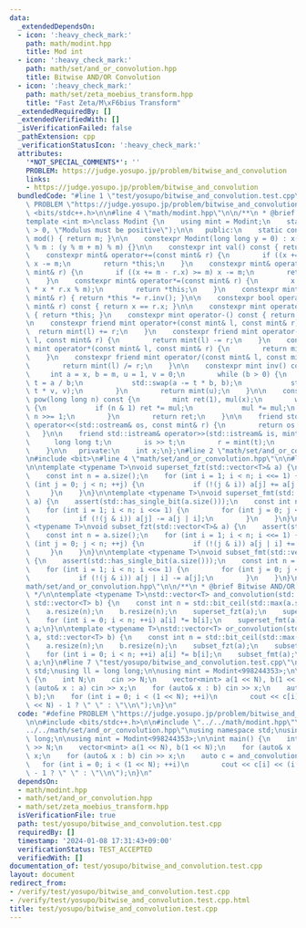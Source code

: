 ```yaml
---
data:
  _extendedDependsOn:
  - icon: ':heavy_check_mark:'
    path: math/modint.hpp
    title: Mod int
  - icon: ':heavy_check_mark:'
    path: math/set/and_or_convolution.hpp
    title: Bitwise AND/OR Convolution
  - icon: ':heavy_check_mark:'
    path: math/set/zeta_moebius_transform.hpp
    title: "Fast Zeta/M\xF6bius Transform"
  _extendedRequiredBy: []
  _extendedVerifiedWith: []
  _isVerificationFailed: false
  _pathExtension: cpp
  _verificationStatusIcon: ':heavy_check_mark:'
  attributes:
    '*NOT_SPECIAL_COMMENTS*': ''
    PROBLEM: https://judge.yosupo.jp/problem/bitwise_and_convolution
    links:
    - https://judge.yosupo.jp/problem/bitwise_and_convolution
  bundledCode: "#line 1 \"test/yosupo/bitwise_and_convolution.test.cpp\"\n#define\
    \ PROBLEM \"https://judge.yosupo.jp/problem/bitwise_and_convolution\"\n\n#include\
    \ <bits/stdc++.h>\n\n#line 4 \"math/modint.hpp\"\n\n/**\n * @brief Mod int\n */\n\
    template <int m>\nclass Modint {\n    using mint = Modint;\n    static_assert(m\
    \ > 0, \"Modulus must be positive\");\n\n   public:\n    static constexpr int\
    \ mod() { return m; }\n\n    constexpr Modint(long long y = 0) : x(y >= 0 ? y\
    \ % m : (y % m + m) % m) {}\n\n    constexpr int val() const { return x; }\n\n\
    \    constexpr mint& operator+=(const mint& r) {\n        if ((x += r.x) >= m)\
    \ x -= m;\n        return *this;\n    }\n    constexpr mint& operator-=(const\
    \ mint& r) {\n        if ((x += m - r.x) >= m) x -= m;\n        return *this;\n\
    \    }\n    constexpr mint& operator*=(const mint& r) {\n        x = static_cast<int>(1LL\
    \ * x * r.x % m);\n        return *this;\n    }\n    constexpr mint& operator/=(const\
    \ mint& r) { return *this *= r.inv(); }\n\n    constexpr bool operator==(const\
    \ mint& r) const { return x == r.x; }\n\n    constexpr mint operator+() const\
    \ { return *this; }\n    constexpr mint operator-() const { return mint(-x); }\n\
    \n    constexpr friend mint operator+(const mint& l, const mint& r) {\n      \
    \  return mint(l) += r;\n    }\n    constexpr friend mint operator-(const mint&\
    \ l, const mint& r) {\n        return mint(l) -= r;\n    }\n    constexpr friend\
    \ mint operator*(const mint& l, const mint& r) {\n        return mint(l) *= r;\n\
    \    }\n    constexpr friend mint operator/(const mint& l, const mint& r) {\n\
    \        return mint(l) /= r;\n    }\n\n    constexpr mint inv() const {\n   \
    \     int a = x, b = m, u = 1, v = 0;\n        while (b > 0) {\n            int\
    \ t = a / b;\n            std::swap(a -= t * b, b);\n            std::swap(u -=\
    \ t * v, v);\n        }\n        return mint(u);\n    }\n\n    constexpr mint\
    \ pow(long long n) const {\n        mint ret(1), mul(x);\n        while (n > 0)\
    \ {\n            if (n & 1) ret *= mul;\n            mul *= mul;\n           \
    \ n >>= 1;\n        }\n        return ret;\n    }\n\n    friend std::ostream&\
    \ operator<<(std::ostream& os, const mint& r) {\n        return os << r.x;\n \
    \   }\n\n    friend std::istream& operator>>(std::istream& is, mint& r) {\n  \
    \      long long t;\n        is >> t;\n        r = mint(t);\n        return is;\n\
    \    }\n\n   private:\n    int x;\n};\n#line 2 \"math/set/and_or_convolution.hpp\"\
    \n#include <bit>\n#line 4 \"math/set/and_or_convolution.hpp\"\n\n#line 5 \"math/set/zeta_moebius_transform.hpp\"\
    \n\ntemplate <typename T>\nvoid superset_fzt(std::vector<T>& a) {\n    assert(std::has_single_bit(a.size()));\n\
    \    const int n = a.size();\n    for (int i = 1; i < n; i <<= 1) {\n        for\
    \ (int j = 0; j < n; ++j) {\n            if (!(j & i)) a[j] += a[j | i];\n   \
    \     }\n    }\n}\n\ntemplate <typename T>\nvoid superset_fmt(std::vector<T>&\
    \ a) {\n    assert(std::has_single_bit(a.size()));\n    const int n = a.size();\n\
    \    for (int i = 1; i < n; i <<= 1) {\n        for (int j = 0; j < n; ++j) {\n\
    \            if (!(j & i)) a[j] -= a[j | i];\n        }\n    }\n}\n\ntemplate\
    \ <typename T>\nvoid subset_fzt(std::vector<T>& a) {\n    assert(std::has_single_bit(a.size()));\n\
    \    const int n = a.size();\n    for (int i = 1; i < n; i <<= 1) {\n        for\
    \ (int j = 0; j < n; ++j) {\n            if (!(j & i)) a[j | i] += a[j];\n   \
    \     }\n    }\n}\n\ntemplate <typename T>\nvoid subset_fmt(std::vector<T>& a)\
    \ {\n    assert(std::has_single_bit(a.size()));\n    const int n = a.size();\n\
    \    for (int i = 1; i < n; i <<= 1) {\n        for (int j = 0; j < n; ++j) {\n\
    \            if (!(j & i)) a[j | i] -= a[j];\n        }\n    }\n}\n#line 6 \"\
    math/set/and_or_convolution.hpp\"\n\n/**\n * @brief Bitwise AND/OR Convolution\n\
    \ */\n\ntemplate <typename T>\nstd::vector<T> and_convolution(std::vector<T> a,\
    \ std::vector<T> b) {\n    const int n = std::bit_ceil(std::max(a.size(), b.size()));\n\
    \    a.resize(n);\n    b.resize(n);\n    superset_fzt(a);\n    superset_fzt(b);\n\
    \    for (int i = 0; i < n; ++i) a[i] *= b[i];\n    superset_fmt(a);\n    return\
    \ a;\n}\n\ntemplate <typename T>\nstd::vector<T> or_convolution(std::vector<T>\
    \ a, std::vector<T> b) {\n    const int n = std::bit_ceil(std::max(a.size(), b.size()));\n\
    \    a.resize(n);\n    b.resize(n);\n    subset_fzt(a);\n    subset_fzt(b);\n\
    \    for (int i = 0; i < n; ++i) a[i] *= b[i];\n    subset_fmt(a);\n    return\
    \ a;\n}\n#line 7 \"test/yosupo/bitwise_and_convolution.test.cpp\"\nusing namespace\
    \ std;\nusing ll = long long;\n\nusing mint = Modint<998244353>;\n\nint main()\
    \ {\n    int N;\n    cin >> N;\n    vector<mint> a(1 << N), b(1 << N);\n    for\
    \ (auto& x : a) cin >> x;\n    for (auto& x : b) cin >> x;\n    auto c = and_convolution(a,\
    \ b);\n    for (int i = 0; i < (1 << N); ++i)\n        cout << c[i] << (i < (1\
    \ << N) - 1 ? \" \" : \"\\n\");\n}\n"
  code: "#define PROBLEM \"https://judge.yosupo.jp/problem/bitwise_and_convolution\"\
    \n\n#include <bits/stdc++.h>\n\n#include \"../../math/modint.hpp\"\n#include \"\
    ../../math/set/and_or_convolution.hpp\"\nusing namespace std;\nusing ll = long\
    \ long;\n\nusing mint = Modint<998244353>;\n\nint main() {\n    int N;\n    cin\
    \ >> N;\n    vector<mint> a(1 << N), b(1 << N);\n    for (auto& x : a) cin >>\
    \ x;\n    for (auto& x : b) cin >> x;\n    auto c = and_convolution(a, b);\n \
    \   for (int i = 0; i < (1 << N); ++i)\n        cout << c[i] << (i < (1 << N)\
    \ - 1 ? \" \" : \"\\n\");\n}\n"
  dependsOn:
  - math/modint.hpp
  - math/set/and_or_convolution.hpp
  - math/set/zeta_moebius_transform.hpp
  isVerificationFile: true
  path: test/yosupo/bitwise_and_convolution.test.cpp
  requiredBy: []
  timestamp: '2024-01-08 17:31:43+09:00'
  verificationStatus: TEST_ACCEPTED
  verifiedWith: []
documentation_of: test/yosupo/bitwise_and_convolution.test.cpp
layout: document
redirect_from:
- /verify/test/yosupo/bitwise_and_convolution.test.cpp
- /verify/test/yosupo/bitwise_and_convolution.test.cpp.html
title: test/yosupo/bitwise_and_convolution.test.cpp
---
```

